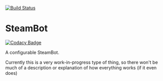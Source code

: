 [![Build Status](https://travis-ci.com/technologicalMayhem/SteamBot.svg?branch=master)](https://travis-ci.com/technologicalMayhem/SteamBot)
# SteamBot

[![Codacy Badge](https://api.codacy.com/project/badge/Grade/a32d4a01fd834b19948164b46f56ca47)](https://app.codacy.com/app/technologicalMayhem/SteamBot?utm_source=github.com&utm_medium=referral&utm_content=technologicalMayhem/SteamBot&utm_campaign=Badge_Grade_Settings)

A configurable SteamBot.

Currently this is a very work-in-progress type of thing, so there won't be much of a description or explanation of how everything works (if it even does)
